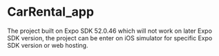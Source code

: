 # CarRental_app

The project built on  Expo SDK 52.0.46 which will not work on later Expo SDK version, the project can be enter on iOS simulator for specific Expo SDK version or web hosting.
